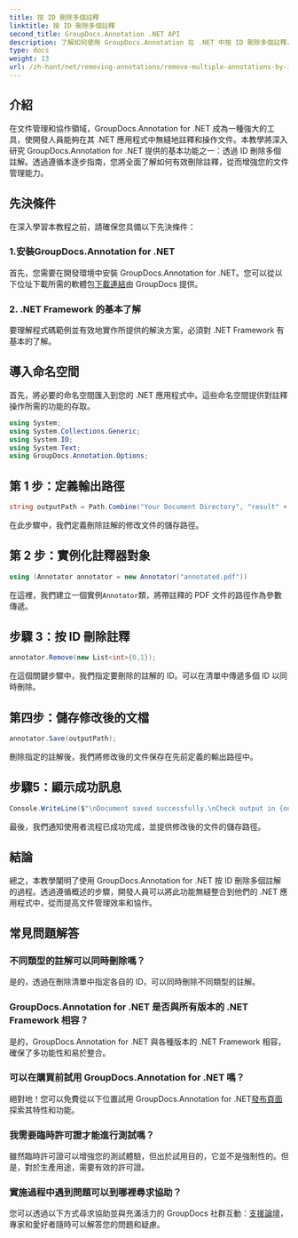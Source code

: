 ```yaml
---
title: 按 ID 刪除多個註釋
linktitle: 按 ID 刪除多個註釋
second_title: GroupDocs.Annotation .NET API
description: 了解如何使用 GroupDocs.Annotation 在 .NET 中按 ID 刪除多個註釋，從而輕鬆增強您的文件管理功能。
type: docs
weight: 13
url: /zh-hant/net/removing-annotations/remove-multiple-annotations-by-ids/
---
```

## 介紹
在文件管理和協作領域，GroupDocs.Annotation for .NET 成為一種強大的工具，使開發人員能夠在其 .NET 應用程式中無縫地註釋和操作文件。本教學將深入研究 GroupDocs.Annotation for .NET 提供的基本功能之一：透過 ID 刪除多個註解。透過遵循本逐步指南，您將全面了解如何有效刪除註釋，從而增強您的文件管理能力。
## 先決條件
在深入學習本教程之前，請確保您具備以下先決條件：
### 1.安裝GroupDocs.Annotation for .NET
首先，您需要在開發環境中安裝 GroupDocs.Annotation for .NET。您可以從以下位址下載所需的軟體包[下載連結](https://releases.groupdocs.com/annotation/net/)由 GroupDocs 提供。
### 2. .NET Framework 的基本了解
要理解程式碼範例並有效地實作所提供的解決方案，必須對 .NET Framework 有基本的了解。

## 導入命名空間
首先，將必要的命名空間匯入到您的 .NET 應用程式中。這些命名空間提供對註釋操作所需的功能的存取。
```csharp
using System;
using System.Collections.Generic;
using System.IO;
using System.Text;
using GroupDocs.Annotation.Options;
```

## 第 1 步：定義輸出路徑
```csharp
string outputPath = Path.Combine("Your Document Directory", "result" + Path.GetExtension("input.pdf"));
```
在此步驟中，我們定義刪除註解的修改文件的儲存路徑。
## 第 2 步：實例化註釋器對象
```csharp
using (Annotator annotator = new Annotator("annotated.pdf"))
```
在這裡，我們建立一個實例`Annotator`類，將帶註釋的 PDF 文件的路徑作為參數傳遞。
## 步驟 3：按 ID 刪除註釋
```csharp
annotator.Remove(new List<int>{0,1});
```
在這個關鍵步驟中，我們指定要刪除的註解的 ID。可以在清單中傳遞多個 ID 以同時刪除。
## 第四步：儲存修改後的文檔
```csharp
annotator.Save(outputPath);
```
刪除指定的註解後，我們將修改後的文件保存在先前定義的輸出路徑中。
## 步驟5：顯示成功訊息
```csharp
Console.WriteLine($"\nDocument saved successfully.\nCheck output in {outputPath}.");
```
最後，我們通知使用者流程已成功完成，並提供修改後的文件的儲存路徑。

## 結論
總之，本教學闡明了使用 GroupDocs.Annotation for .NET 按 ID 刪除多個註解的過程。透過遵循概述的步驟，開發人員可以將此功能無縫整合到他們的 .NET 應用程式中，從而提高文件管理效率和協作。
## 常見問題解答
### 不同類型的註解可以同時刪除嗎？
是的，透過在刪除清單中指定各自的 ID，可以同時刪除不同類型的註解。
### GroupDocs.Annotation for .NET 是否與所有版本的 .NET Framework 相容？
是的，GroupDocs.Annotation for .NET 與各種版本的 .NET Framework 相容，確保了多功能性和易於整合。
### 可以在購買前試用 GroupDocs.Annotation for .NET 嗎？
絕對地！您可以免費從以下位置試用 GroupDocs.Annotation for .NET[發布頁面](https://releases.groupdocs.com/)探索其特性和功能。
### 我需要臨時許可證才能進行測試嗎？
雖然臨時許可證可以增強您的測試體驗，但出於試用目的，它並不是強制性的。但是，對於生產用途，需要有效的許可證。
### 實施過程中遇到問題可以到哪裡尋求協助？
您可以透過以下方式尋求協助並與充滿活力的 GroupDocs 社群互動：[支援論壇](https://forum.groupdocs.com/c/annotation/10)，專家和愛好者隨時可以解答您的問題和疑慮。